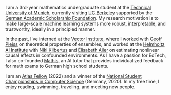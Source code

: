 I am a 3rd-year mathematics undergraduate student at the [Technical University of Munich](https://www.tum.de/), currently visiting [UC Berkeley](https://www.berkeley.edu/) supported by the [German Academic Scholarship Foundation](https://www.studienstiftung.de/). My research motivation is to make large-scale machine learning systems more robust, interpretable, and trustworthy, ideally in a principled manner.

In the past, I've interned at the [Vector Institute](https://vectorinstitute.ai/), where I worked with [Geoff Pleiss](https://geoffpleiss.com) on theoretical properties of ensembles, and worked at the [Helmholtz AI Institute](https://www.helmholtz.ai/) with [Niki Kilbertus](https://sites.google.com/view/nikikilbertus/home) and [Elisabeth Ailer](https://elisabethailer.com) on estimating nonlinear causal effects in confounded environments. As I have a passion for EdTech, I also co-founded [Mathis](https://www.abimitmathis.de), an AI tutor that provides individualized feedback for math exams to German high school students.

I am an [Atlas Fellow](https://atlasfellowship.org/) (2022) and a winner of the [National Student Championships in Computer Science](https://bwinf.de/) (Germany, 2020). In my free time, I enjoy reading, swimming, traveling, and meeting new people.